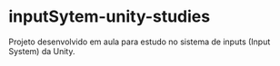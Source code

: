 # inputSytem-unity-studies
Projeto desenvolvido em aula para estudo no sistema de inputs (Input System) da Unity.
